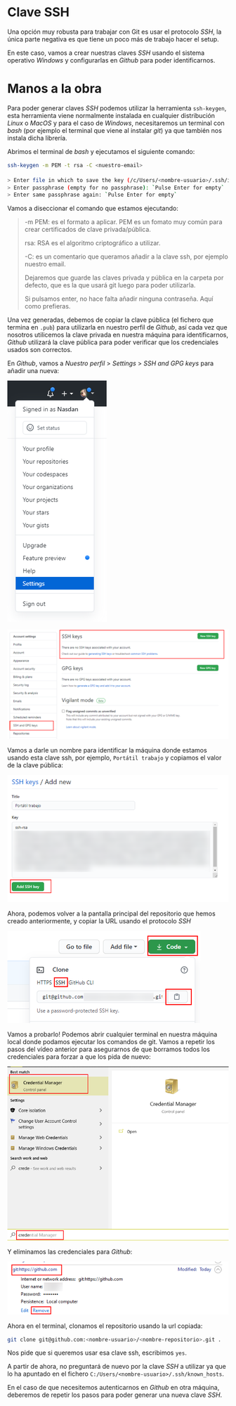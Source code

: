 # Clave SSH

Una opción muy robusta para trabajar con Git es usar el protocolo _SSH_, la
única parte negativa es que tiene un poco más de trabajo hacer el setup.

En este caso, vamos a crear nuestras claves _SSH_ usando el sistema
operativo _Windows_ y configurarlas en _Github_ para poder identificarnos.

# Manos a la obra

Para poder generar claves _SSH_ podemos utilizar la herramienta `ssh-keygen`,
esta herramienta viene normalmente instalada en cualquier distribución
_Linux_ o _MacOS_ y para el caso de _Windows_, necesitaremos un terminal con
_bash_ (por ejemplo el terminal que viene al instalar _git_) ya que también
nos instala dicha librería.

Abrimos el terminal de _bash_ y ejecutamos el siguiente comando:

```bash
ssh-keygen -m PEM -t rsa -C <nuestro-email>

> Enter file in which to save the key (/c/Users/<nombre-usuario>/.ssh/id_rsa): `./id_rsa`
> Enter passphrase (empty for no passphrase): `Pulse Enter for empty`
> Enter same passphrase again: `Pulse Enter for empty`
```

Vamos a diseccionar el comando que estamos ejecutando:

> -m PEM: es el formato a aplicar. PEM es un fomato muy común para crear
> certificados de clave privada/pública.
>
> rsa: RSA es el algoritmo criptográfico a utilizar.
>
> -C: es un comentario que queramos añadir a la clave ssh, por ejemplo
> nuestro email.
>
> Dejaremos que guarde las claves privada y pública en la carpeta por
> defecto, que es la que usará git luego para poder utilizarla.
>
> Si pulsamos enter, no hace falta añadir ninguna contraseña. Aquí como
> prefieras.

Una vez generadas, debemos de copiar la clave pública (el fichero que termina
en `.pub`) para utilizarla en nuestro perfil de _Github_, así cada vez que
nosotros utilicemos la clave privada en nuestra máquina para identificarnos,
_Github_ utilizará la clave pública para poder verificar que los credenciales
usados son correctos.

En _Github_, vamos a _Nuestro perfil_ > _Settings_ > _SSH and GPG keys_ para añadir una nueva:

![Botón settings en nuestro perfil](./content/03-perfil-settings.png)

![Botón nueva clave SSH](./content/12-boton-nueva-ssh.png)

Vamos a darle un nombre para identificar la máquina donde estamos usando esta
clave ssh, por ejemplo, `Portátil trabajo` y copiamos el valor de la clave
pública:

![Añadir nueva clave SSH](./content/13-add-ssh-key.png)

Ahora, podemos volver a la pantalla principal del repositorio que hemos
creado anteriormente, y copiar la URL usando el protocolo _SSH_

![Copiar url del repositorio con el protocolo SSH](./content/14-clonado-usando-ssh.png)

Vamos a probarlo! Podemos abrir cualquier terminal en nuestra máquina local
donde podamos ejecutar los comandos de git. Vamos a repetir los pasos del
vídeo anterior para asegurarnos de que borramos todos los credenciales para
forzar a que los pida de nuevo:

![Buscamos Administrador de credenciales](./content/10-buscar-administrador-credenciales.png)

Y eliminamos las credenciales para _Github_:

![Eliminar credenciales Github](./content/11-eliminar-credenciales-github.png)

Ahora en el terminal, clonamos el repositorio usando la url copiada:

```bash
git clone git@github.com:<nombre-usuario>/<nombre-repositorio>.git .

```

Nos pide que si queremos usar esa clave ssh, escribimos `yes`.

A partir de ahora, no preguntará de nuevo por la clave _SSH_ a utilizar ya
que lo ha apuntado en el fichero `C:/Users/<nombre-usuario>/.ssh/known_hosts`.

En el caso de que necesitemos autenticarnos en _Github_ en otra máquina,
deberemos de repetir los pasos para poder generar una nueva clave _SSH_.
